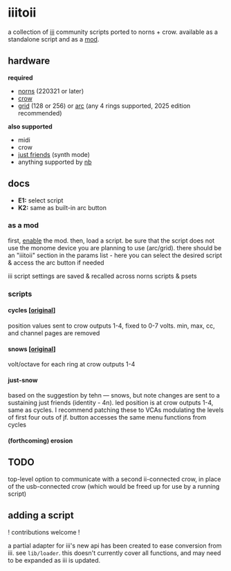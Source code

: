 # iiitoii

 a collection of [iii](https://monome.org/docs/iii/) community scripts ported to norns + crow. available as a standalone script and as a [mod](https://monome.org/docs/norns/mods/).

 ## hardware

**required**

- [norns](https://github.com/p3r7/awesome-monome-norns) (220321 or later)
- [crow](https://monome.org/docs/crow/)
- [grid](https://monome.org/docs/grid/) (128 or 256) or [arc](https://monome.org/docs/arc) (any 4 rings supported, 2025 edition recommended)

**also supported**

- midi
- crow
- [just friends](https://www.whimsicalraps.com/products/just-friends) (synth mode)
- anything supported by [nb](https://llllllll.co/t/n-b-et-al-v0-1/60374)


 ## docs
 - **E1:** select script
 - **K2:** same as built-in arc button

### as a mod

first, [enable](https://monome.org/docs/norns/mods/#enabling--disabling-a-mod) the mod. then, load a script. be sure that the script does not use the monome device you are planning to use (arc/grid). there should be an "iiitoii" section in the params list - here you can select the desired script & access the arc button if needed

iii script settings are saved & recalled across norns scripts & psets

### scripts

#### cycles [[original](https://monome.org/docs/iii/library/cycles)]

position values sent to crow outputs 1-4, fixed to 0-7 volts. min, max, cc, and channel pages are removed

#### snows [[original](https://monome.org/docs/iii/library/snows)]

volt/octave for each ring at crow outputs 1-4

#### just-snow

based on the suggestion by tehn — snows, but note changes are sent to a sustaining just friends (identity - 4n). led position is at crow outputs 1-4, same as cycles. I recommend patching these to VCAs modulating the levels of first four outs of jf. button accesses the same menu functions from cycles

#### (forthcoming) erosion

## TODO

top-level option to communicate with a second ii-connected crow, in place of the usb-connected crow (which would be freed up for use by a running script)

## adding a script

! contributions welcome !

a partial adapter for iii's new api has been created to ease conversion from iii. see `lib/loader`. this doesn't currently cover all functions, and may need to be expanded as iii is updated. 

